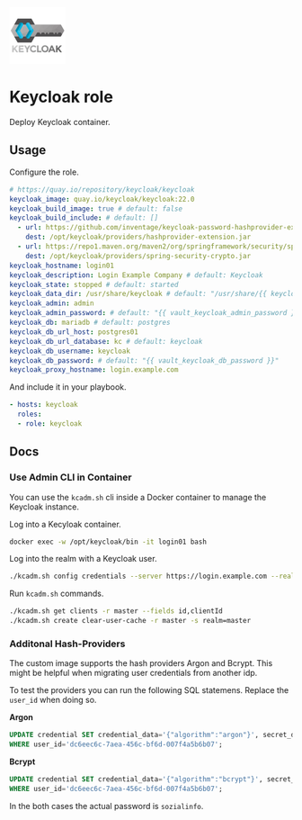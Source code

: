 <img src="/logos/keycloak.png" alt="keycloak logo" width="100" height="100">

# Keycloak role

Deploy Keycloak container.

## Usage

Configure the role.

```yml
# https://quay.io/repository/keycloak/keycloak
keycloak_image: quay.io/keycloak/keycloak:22.0
keycloak_build_image: true # default: false
keycloak_build_include: # default: []
  - url: https://github.com/inventage/keycloak-password-hashprovider-extension/releases/download/2.0.0/extension-password-hashprovider-2.0.0-202307200659-6-d59b2187.jar
    dest: /opt/keycloak/providers/hashprovider-extension.jar
  - url: https://repo1.maven.org/maven2/org/springframework/security/spring-security-crypto/6.1.3/spring-security-crypto-6.1.3.jar
    dest: /opt/keycloak/providers/spring-security-crypto.jar
keycloak_hostname: login01
keycloak_description: Login Example Company # default: Keycloak
keycloak_state: stopped # default: started
keycloak_data_dir: /usr/share/keycloak # default: "/usr/share/{{ keycloak_hostname }}"
keycloak_admin: admin
keycloak_admin_password: # default: "{{ vault_keycloak_admin_password }}"
keycloak_db: mariadb # default: postgres
keycloak_db_url_host: postgres01
keycloak_db_url_database: kc # default: keycloak
keycloak_db_username: keycloak
keycloak_db_password: # default: "{{ vault_keycloak_db_password }}"
keycloak_proxy_hostname: login.example.com
```

And include it in your playbook.

```yml
- hosts: keycloak
  roles:
  - role: keycloak
```

## Docs

### Use Admin CLI in Container

You can use the `kcadm.sh` cli inside a Docker container to manage the Keycloak instance.

Log into a Kecyloak container.

```bash
docker exec -w /opt/keycloak/bin -it login01 bash
```

Log into the realm with a Keycloak user.

```bash
./kcadm.sh config credentials --server https://login.example.com --realm master --user $USERNAME --password $PASSWORD
```

Run `kcadm.sh` commands.

```bash
./kcadm.sh get clients -r master --fields id,clientId
./kcadm.sh create clear-user-cache -r master -s realm=master
```

### Additonal Hash-Providers

The custom image supports the hash providers Argon and Bcrypt. This might be helpful when migrating user credentials from another idp.

To test the providers you can run the following SQL statemens. Replace the `user_id` when doing so.

**Argon**

```sql
UPDATE credential SET credential_data='{"algorithm":"argon"}', secret_data='{"value":"$argon2i$v=19$m=65536,t=16,p=1$bnI2SEl3UXNicmovRTZYdg$MeU+vEnpIQb1q1QiWNiIq70K8hoWWb3gbp1CfqH6jAU"}'
WHERE user_id='dc6eec6c-7aea-456c-bf6d-007f4a5b6b07';
```

**Bcrypt**


```sql
UPDATE credential SET credential_data='{"algorithm":"bcrypt"}', secret_data='{"value":"$2y$12$xtQ/70RpLO8pzGQjYjzsmuJ.eFBAFmizDotdHUBKd9.y755qj/OWu"}'
WHERE user_id='dc6eec6c-7aea-456c-bf6d-007f4a5b6b07';
```

In the both cases the actual password is `sozialinfo`.
